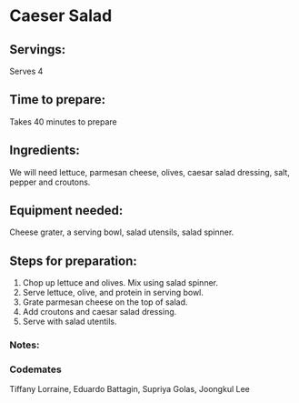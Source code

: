# Caeser Salad

## Servings: 
Serves 4 

## Time to prepare: 
Takes 40 minutes to prepare

## Ingredients:
We will need lettuce, parmesan cheese, olives, caesar salad dressing, salt, pepper and croutons.


## Equipment needed:
Cheese grater, a serving bowl, salad utensils, salad spinner. 


## Steps for preparation:
1. Chop up lettuce and olives. Mix using salad spinner. 
2. Serve lettuce, olive, and protein in serving bowl.
3. Grate parmesan cheese on the top of salad.
4. Add croutons and caesar salad dressing.
5. Serve with salad utentils. 


### Notes:



### Codemates #
Tiffany Lorraine, Eduardo Battagin, Supriya Golas, Joongkul Lee
